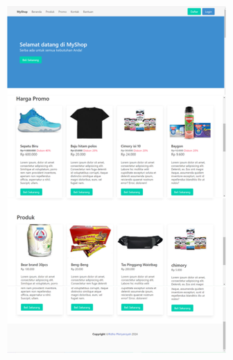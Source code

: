 ![foto 1](./image/gambar_1.png)
![foto 2](./image/gambar_2.png)
![foto 3](./image/gambar_3.png)
![foto 4](./image/gambar_4.png)
